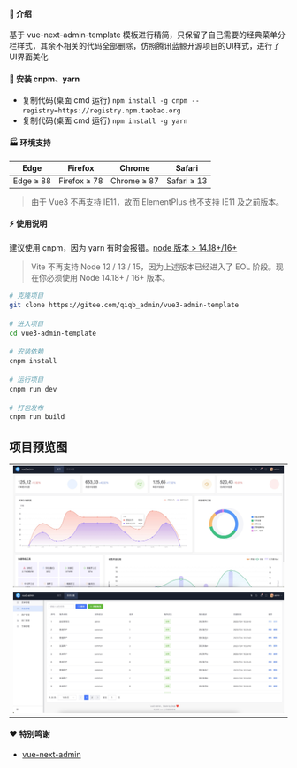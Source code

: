 #### 🌈 介绍 

基于 vue-next-admin-template 模板进行精简，只保留了自己需要的经典菜单分栏样式，其余不相关的代码全部删除，仿照腾讯蓝鲸开源项目的UI样式，进行了UI界面美化

#### 🚧 安装 cnpm、yarn

- 复制代码(桌面 cmd 运行) `npm install -g cnpm --registry=https://registry.npm.taobao.org`
- 复制代码(桌面 cmd 运行) `npm install -g yarn`

#### 🏭 环境支持

| Edge      | Firefox      | Chrome      | Safari      |
| --------- | ------------ | ----------- | ----------- |
| Edge ≥ 88 | Firefox ≥ 78 | Chrome ≥ 87 | Safari ≥ 13 |

> 由于 Vue3 不再支持 IE11，故而 ElementPlus 也不支持 IE11 及之前版本。

#### ⚡ 使用说明

建议使用 cnpm，因为 yarn 有时会报错。<a href="http://nodejs.cn/" target="_blank">node 版本 > 14.18+/16+</a>

> Vite 不再支持 Node 12 / 13 / 15，因为上述版本已经进入了 EOL 阶段。现在你必须使用 Node 14.18+ / 16+ 版本。

```bash
# 克隆项目
git clone https://gitee.com/qiqb_admin/vue3-admin-template

# 进入项目
cd vue3-admin-template

# 安装依赖
cnpm install

# 运行项目
cnpm run dev

# 打包发布
cnpm run build
```

## 项目预览图

<table>
  <tr>
    <td><img src="./docs/imgs/home.png"/></td>
  </tr>
  <tr>
    <td><img src="./docs/imgs/system.png"/></td>
  </tr>
</table>



#### ❤️ 特别鸣谢

- <a href="https://gitee.com/lyt-top/vue-next-admin" target="_blank">vue-next-admin</a>
